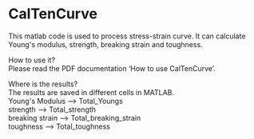 # CalTenCurve

This matlab code is used to process stress-strain curve. It can calculate Young's modulus, strength, breaking strain and toughness.

How to use it?  
Please read the PDF documentation ‘How to use CalTenCurve’.

Where is the results?  
The results are saved in different cells in MATLAB.   
Young's Modulus --> Total_Youngs  
strength --> Total_strength  
breaking strain --> Total_breaking_strain  
toughness --> Total_toughness  
